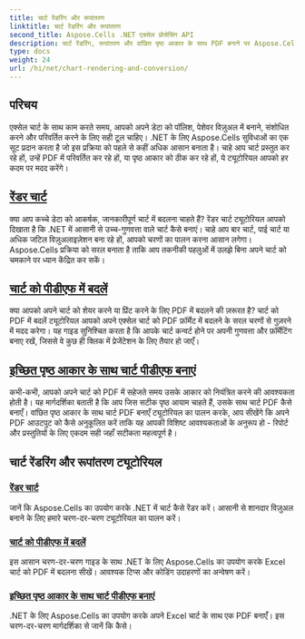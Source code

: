 ```yaml
---
title: चार्ट रेंडरिंग और रूपांतरण
linktitle: चार्ट रेंडरिंग और रूपांतरण
second_title: Aspose.Cells .NET एक्सेल प्रोसेसिंग API
description: चार्ट रेंडरिंग, रूपांतरण और वांछित पृष्ठ आकार के साथ PDF बनाने पर Aspose.Cells for .NET ट्यूटोरियल का अन्वेषण करें। सहज Excel चार्ट हैंडलिंग के लिए चरण-दर-चरण मार्गदर्शिकाएँ।
type: docs
weight: 24
url: /hi/net/chart-rendering-and-conversion/
---
```

## परिचय

एक्सेल चार्ट के साथ काम करते समय, आपको अपने डेटा को पॉलिश, पेशेवर विज़ुअल में बनाने, संशोधित करने और परिवर्तित करने के लिए सही टूल चाहिए। .NET के लिए Aspose.Cells सुविधाओं का एक सूट प्रदान करता है जो इस प्रक्रिया को पहले से कहीं अधिक आसान बनाता है। चाहे आप चार्ट प्रस्तुत कर रहे हों, उन्हें PDF में परिवर्तित कर रहे हों, या पृष्ठ आकार को ठीक कर रहे हों, ये ट्यूटोरियल आपको हर कदम पर मदद करेंगे।

## [रेंडर चार्ट](./render-chart/)

क्या आप कच्चे डेटा को आकर्षक, जानकारीपूर्ण चार्ट में बदलना चाहते हैं? रेंडर चार्ट ट्यूटोरियल आपको दिखाता है कि .NET में आसानी से उच्च-गुणवत्ता वाले चार्ट कैसे बनाएं। चाहे आप बार चार्ट, पाई चार्ट या अधिक जटिल विज़ुअलाइज़ेशन बना रहे हों, आपको चरणों का पालन करना आसान लगेगा। Aspose.Cells प्रक्रिया को सरल बनाता है ताकि आप तकनीकी पहलुओं में उलझे बिना अपने चार्ट को चमकाने पर ध्यान केंद्रित कर सकें।

## [चार्ट को पीडीएफ में बदलें](./convert-chart-to-pdf/)

क्या आपको अपने चार्ट को शेयर करने या प्रिंट करने के लिए PDF में बदलने की ज़रूरत है? चार्ट को PDF में बदलें ट्यूटोरियल आपको अपने एक्सेल चार्ट को PDF फ़ॉर्मेट में बदलने के सरल चरणों से गुज़रने में मदद करेगा। यह गाइड सुनिश्चित करता है कि आपके चार्ट कन्वर्ट होने पर अपनी गुणवत्ता और फ़ॉर्मेटिंग बनाए रखें, जिससे वे कुछ ही क्लिक में प्रेजेंटेशन के लिए तैयार हो जाएँ।

## [इच्छित पृष्ठ आकार के साथ चार्ट पीडीएफ बनाएं](./create-chart-pdf-with-desired-page-size/)

कभी-कभी, आपको अपने चार्ट को PDF में सहेजते समय उसके आकार को नियंत्रित करने की आवश्यकता होती है। यह मार्गदर्शिका बताती है कि आप जिस सटीक पृष्ठ आयाम चाहते हैं, उसके साथ चार्ट PDF कैसे बनाएँ। वांछित पृष्ठ आकार के साथ चार्ट PDF बनाएँ ट्यूटोरियल का पालन करके, आप सीखेंगे कि अपने PDF आउटपुट को कैसे अनुकूलित करें ताकि यह आपकी विशिष्ट आवश्यकताओं के अनुरूप हो - रिपोर्ट और प्रस्तुतियों के लिए एकदम सही जहाँ सटीकता महत्वपूर्ण है।

## चार्ट रेंडरिंग और रूपांतरण ट्यूटोरियल
### [रेंडर चार्ट](./render-chart/)
जानें कि Aspose.Cells का उपयोग करके .NET में चार्ट कैसे रेंडर करें। आसानी से शानदार विज़ुअल बनाने के लिए हमारे चरण-दर-चरण ट्यूटोरियल का पालन करें।
### [चार्ट को पीडीएफ में बदलें](./convert-chart-to-pdf/)
इस आसान चरण-दर-चरण गाइड के साथ .NET के लिए Aspose.Cells का उपयोग करके Excel चार्ट को PDF में बदलना सीखें। आवश्यक टिप्स और कोडिंग उदाहरणों का अन्वेषण करें।
### [इच्छित पृष्ठ आकार के साथ चार्ट पीडीएफ बनाएं](./create-chart-pdf-with-desired-page-size/)
.NET के लिए Aspose.Cells का उपयोग करके अपने Excel चार्ट के साथ एक PDF बनाएँ। इस चरण-दर-चरण मार्गदर्शिका से जानें कि कैसे।
